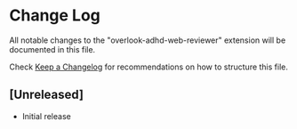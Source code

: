 # Change Log

All notable changes to the "overlook-adhd-web-reviewer" extension will be documented in this file.

Check [Keep a Changelog](http://keepachangelog.com/) for recommendations on how to structure this file.

## [Unreleased]

- Initial release